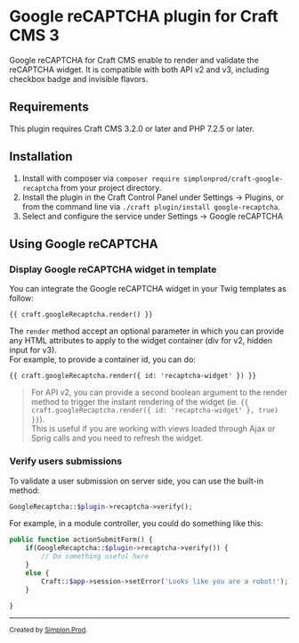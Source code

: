 # Google reCAPTCHA plugin for Craft CMS 3

Google reCAPTCHA for Craft CMS enable to render and validate the reCAPTCHA widget. It is compatible with both API v2 and v3, including checkbox badge and invisible flavors.

## Requirements

This plugin requires Craft CMS 3.2.0 or later and PHP 7.2.5 or later.

## Installation

1. Install with composer via `composer require simplonprod/craft-google-recaptcha` from your project directory.
2. Install the plugin in the Craft Control Panel under Settings → Plugins, or from the command line via `./craft plugin/install google-recaptcha`.
3. Select and configure the service under Settings → Google reCAPTCHA

## Using Google reCAPTCHA

### Display Google reCAPTCHA widget in template

You can integrate the Google reCAPTCHA widget in your Twig templates as follow:

```twig
{{ craft.googleRecaptcha.render() }}
```

The `render` method accept an optional parameter in which you can provide any HTML attributes to apply to the widget container (div for v2, hidden input for v3).  
For example, to provide a container id, you can do:


```twig
{{ craft.googleRecaptcha.render({ id: 'recaptcha-widget' }) }}
```

> For API v2, you can provide a second boolean argument to the render method to trigger the instant rendering of the widget (ie. `{{ craft.googleRecaptcha.render({ id: 'recaptcha-widget' }, true) }}`).  
> This is useful if you are working with views loaded through Ajax or Sprig calls and you need to refresh the widget.

### Verify users submissions

To validate a user submission on server side, you can use the built-in method:

```php
GoogleRecaptcha::$plugin->recaptcha->verify();
```

For example, in a module controller, you could do something like this:

```php
public function actionSubmitForm() {
	if(GoogleRecaptcha::$plugin->recaptcha->verify()) {
		// Do something useful here
	}
	else {
		Craft::$app->session->setError('Looks like you are a robot!');
	}

}
```


---

<small>Created by [Simplon.Prod](https://www.simplonprod.co/).</small>

